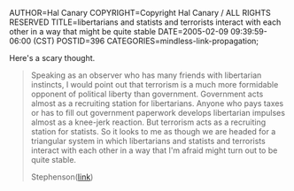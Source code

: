 AUTHOR=Hal Canary
COPYRIGHT=Copyright Hal Canary / ALL RIGHTS RESERVED
TITLE=libertarians and statists and terrorists interact with each other in a way that might be quite stable
DATE=2005-02-09 09:39:59-06:00 (CST)
POSTID=396
CATEGORIES=mindless-link-propagation;

Here's a scary thought.

> Speaking as an observer who has many friends with libertarian instincts, I would point out that terrorism is a much more formidable opponent of political liberty than government. Government acts almost as a recruiting station for libertarians. Anyone who pays taxes or has to fill out government paperwork develops libertarian impulses almost as a knee-jerk reaction. But terrorism acts as a recruiting station for statists. So it looks to me as though we are headed for a triangular system in which libertarians and statists and terrorists interact with each other in a way that I'm afraid might turn out to be quite stable.
> 
> Stephenson([link](http://www.reason.com/0502/fe.mg.neal.shtml))

